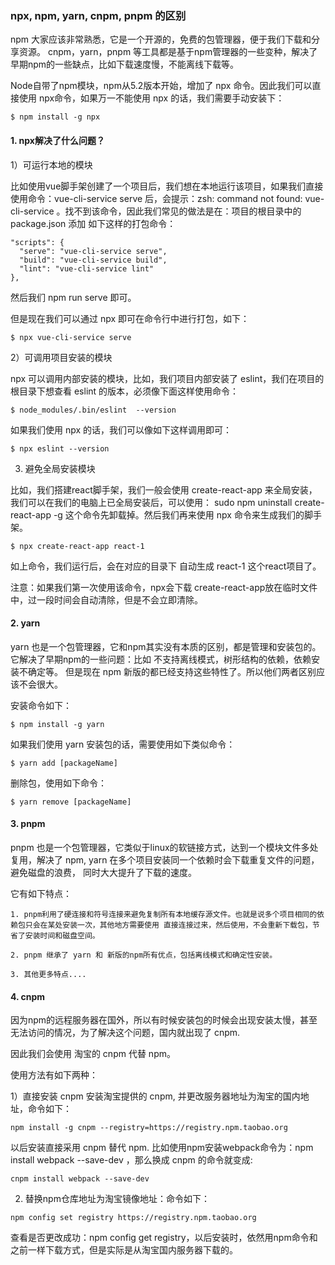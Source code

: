 
### npx, npm, yarn, cnpm, pnpm 的区别

npm 大家应该非常熟悉，它是一个开源的，免费的包管理器，便于我们下载和分享资源。 cnpm，yarn，pnpm 等工具都是基于npm管理器的一些变种，解决了早期npm的一些缺点，比如下载速度慢，不能离线下载等。

Node自带了npm模块，npm从5.2版本开始，增加了 npx 命令。因此我们可以直接使用 npx命令，如果万一不能使用 npx 的话，我们需要手动安装下：
```
$ npm install -g npx
```
#### 1. npx解决了什么问题？

1）可运行本地的模块

比如使用vue脚手架创建了一个项目后，我们想在本地运行该项目，如果我们直接使用命令：vue-cli-service serve 后，会提示：zsh: command not found: vue-cli-service 。找不到该命令，因此我们常见的做法是在：项目的根目录中的 package.json 添加 如下这样的打包命令：
```
"scripts": {
  "serve": "vue-cli-service serve",
  "build": "vue-cli-service build",
  "lint": "vue-cli-service lint"
},
```
然后我们 npm run serve 即可。

但是现在我们可以通过 npx 即可在命令行中进行打包，如下：
```
$ npx vue-cli-service serve
```
2）可调用项目安装的模块

npx 可以调用内部安装的模块，比如，我们项目内部安装了 eslint，我们在项目的根目录下想查看 eslint 的版本，必须像下面这样使用命令：
```
$ node_modules/.bin/eslint  --version 
```
如果我们使用 npx 的话，我们可以像如下这样调用即可：
```
$ npx eslint --version
```
3) 避免全局安装模块

比如，我们搭建react脚手架，我们一般会使用 create-react-app 来全局安装，我们可以在我们的电脑上已全局安装后，可以使用：
sudo npm uninstall create-react-app -g 这个命令先卸载掉。然后我们再来使用 npx 命令来生成我们的脚手架。
```
$ npx create-react-app react-1
```
如上命令，我们运行后，会在对应的目录下 自动生成 react-1 这个react项目了。

注意：如果我们第一次使用该命令，npx会下载 create-react-app放在临时文件中，过一段时间会自动清除，但是不会立即清除。

#### 2. yarn

yarn 也是一个包管理器，它和npm其实没有本质的区别，都是管理和安装包的。它解决了早期npm的一些问题：比如 不支持离线模式，树形结构的依赖，依赖安装不确定等。
但是现在 npm 新版的都已经支持这些特性了。所以他们两者区别应该不会很大。

安装命令如下：
```
$ npm install -g yarn
```
如果我们使用 yarn 安装包的话，需要使用如下类似命令：
```
$ yarn add [packageName]
```
删除包，使用如下命令：
```
$ yarn remove [packageName]
```
#### 3. pnpm

pnpm 也是一个包管理器，它类似于linux的软链接方式，达到一个模块文件多处复用，解决了 npm, yarn 在多个项目安装同一个依赖时会下载重复文件的问题，避免磁盘的浪费，
同时大大提升了下载的速度。

它有如下特点：
```
1. pnpm利用了硬连接和符号连接来避免复制所有本地缓存源文件。也就是说多个项目相同的依赖包只会在某处安装一次，其他地方需要使用 直接连接过来，然后使用，不会重新下载包，节省了安装时间和磁盘空间。

2. pnpm 继承了 yarn 和 新版的npm所有优点，包括离线模式和确定性安装。

3. 其他更多特点....
```
#### 4. cnpm

因为npm的远程服务器在国外，所以有时候安装包的时候会出现安装太慢，甚至无法访问的情况，为了解决这个问题，国内就出现了 cnpm.

因此我们会使用 淘宝的 cnpm 代替 npm。

使用方法有如下两种：

1）直接安装 cnpm 安装淘宝提供的 cnpm, 并更改服务器地址为淘宝的国内地址，命令如下：
```
npm install -g cnpm --registry=https://registry.npm.taobao.org
```
以后安装直接采用 cnpm 替代 npm. 比如使用npm安装webpack命令为：npm install webpack --save-dev ，那么换成 cnpm 的命令就变成: 
```
cnpm install webpack --save-dev
```
2) 替换npm仓库地址为淘宝镜像地址：命令如下：
```
npm config set registry https://registry.npm.taobao.org
```
查看是否更改成功：npm config get registry，以后安装时，依然用npm命令和之前一样下载方式，但是实际是从淘宝国内服务器下载的。